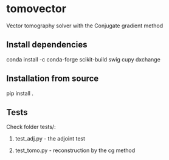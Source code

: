 # tomovector
Vector tomography solver with the Conjugate gradient method

## Install dependencies

conda install -c conda-forge scikit-build swig cupy dxchange

## Installation from source

pip install .

## Tests
Check folder tests/:

1) test_adj.py - the adjoint test

2) test_tomo.py - reconstruction by the cg method
